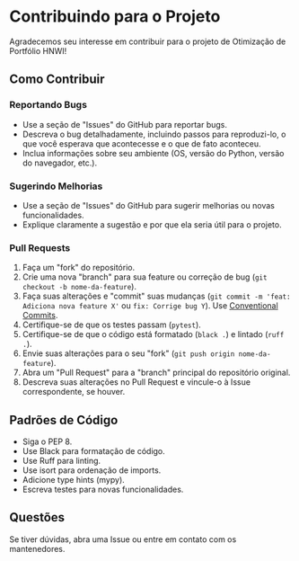 # Contribuindo para o Projeto

Agradecemos seu interesse em contribuir para o projeto de Otimização de Portfólio HNWI!

## Como Contribuir

### Reportando Bugs

*   Use a seção de "Issues" do GitHub para reportar bugs.
*   Descreva o bug detalhadamente, incluindo passos para reproduzi-lo, o que você esperava que acontecesse e o que de fato aconteceu.
*   Inclua informações sobre seu ambiente (OS, versão do Python, versão do navegador, etc.).

### Sugerindo Melhorias

*   Use a seção de "Issues" do GitHub para sugerir melhorias ou novas funcionalidades.
*   Explique claramente a sugestão e por que ela seria útil para o projeto.

### Pull Requests

1.  Faça um "fork" do repositório.
2.  Crie uma nova "branch" para sua feature ou correção de bug (`git checkout -b nome-da-feature`).
3.  Faça suas alterações e "commit" suas mudanças (`git commit -m 'feat: Adiciona nova feature X'` ou `fix: Corrige bug Y`). Use [Conventional Commits](https://www.conventionalcommits.org/).
4.  Certifique-se de que os testes passam (`pytest`).
5.  Certifique-se de que o código está formatado (`black .`) e lintado (`ruff .`).
6.  Envie suas alterações para o seu "fork" (`git push origin nome-da-feature`).
7.  Abra um "Pull Request" para a "branch" principal do repositório original.
8.  Descreva suas alterações no Pull Request e vincule-o à Issue correspondente, se houver.

## Padrões de Código

*   Siga o PEP 8.
*   Use Black para formatação de código.
*   Use Ruff para linting.
*   Use isort para ordenação de imports.
*   Adicione type hints (mypy).
*   Escreva testes para novas funcionalidades.

## Questões

Se tiver dúvidas, abra uma Issue ou entre em contato com os mantenedores. 